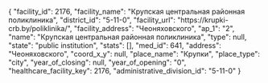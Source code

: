 {
    "facility_id": 2176,
    "facility_name": "Крупская центральная районная поликлиника",
    "district_id": "5-11-0",
    "facility_url": "https:\/\/krupki-crb.by\/poliklinika\/",
    "facility_address": "Чеоняховского",
    "ap_1": "2",
    "name": "Крупская центральная районная поликлиника",
    "type": null,
    "state": "public institution",
    "stats": [],
    "med_id": 641,
    "address": "Чеоняховского",
    "coord_x_y": null,
    "place_name": "Крупки",
    "place_type": "city",
    "year_of_closing": null,
    "year_of_opening": "0",
    "healthcare_facility_key": 2176,
    "administrative_division_id": "5-11-0"
}